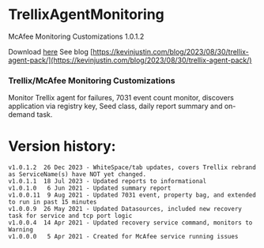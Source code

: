 # TrellixAgentMonitoring
McAfee Monitoring Customizations 1.0.1.2

Download [here](https://github.com/theKevinJustin/TrellixAgentMonitoring/blob/main/McAfee.Monitoring.Customizations.xml)
See blog [https://kevinjustin.com/blog/2023/08/30/trellix-agent-pack/](https://kevinjustin.com/blog/2023/08/30/trellix-agent-pack/)


### Trellix/McAfee Monitoring Customizations
Monitor Trellix agent for failures, 7031 event count monitor, discovers application via registry key, Seed class, daily report summary and on-demand task.

# Version history:
```
v1.0.1.2  26 Dec 2023 - WhiteSpace/tab updates, covers Trellix rebrand as ServiceName(s) have NOT yet changed.
v1.0.1.1  18 Jul 2023 - Updated reports to informational
v1.0.1.0   6 Jun 2021 - Updated summary report
v1.0.0.11  9 Aug 2021 - Updated 7031 event, property bag, and extended to run in past 15 minutes
v1.0.0.9  26 May 2021 - Updated Datasources, included new recovery task for service and tcp port logic
v1.0.0.4  14 Apr 2021 - Updated recovery service command, monitors to Warning
v1.0.0.0   5 Apr 2021 - Created for McAfee service running issues
```
